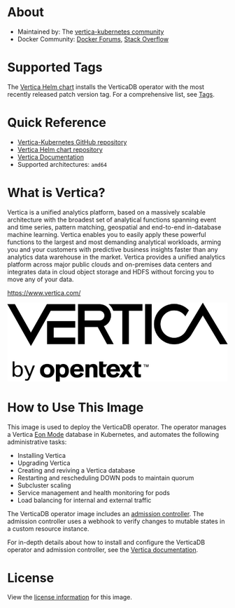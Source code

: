 # About

* Maintained by: The [vertica-kubernetes community](https://github.com/vertica/vertica-kubernetes)
* Docker Community: [Docker Forums](https://forums.docker.com/), [Stack Overflow](https://stackoverflow.com/questions/tagged/docker)

# Supported Tags

The [Vertica Helm chart](https://github.com/vertica/vertica-kubernetes/tree/main/helm-charts/verticadb-operator) installs the VerticaDB operator with the most recently released patch version tag. For a comprehensive list, see [Tags](https://hub.docker.com/r/vertica/verticadb-operator/tags).

# Quick Reference

* [Vertica-Kubernetes GitHub repository](https://github.com/vertica/vertica-kubernetes)
* [Vertica Helm chart repository](https://github.com/vertica/charts)
* [Vertica Documentation](https://www.vertica.com/docs/latest/HTML/Content/Home.htm)
* Supported architectures: `amd64`

# What is Vertica?

Vertica is a unified analytics platform, based on a massively scalable architecture with the broadest set of analytical functions spanning event and time series, pattern matching, geospatial and end-to-end in-database machine learning. Vertica enables you to easily apply these powerful functions to the largest and most demanding analytical workloads, arming you and your customers with predictive business insights faster than any analytics data warehouse in the market. Vertica provides a unified analytics platform across major public clouds and on-premises data centers and integrates data in cloud object storage and HDFS without forcing you to move any of your data.

https://www.vertica.com/

![](https://raw.githubusercontent.com/vertica/vertica-kubernetes/main/vertica-logo.png)

# How to Use This Image

This image is used to deploy the VerticaDB operator. The operator manages a Vertica [Eon Mode](https://www.vertica.com/docs/latest/HTML/Content/Authoring/Eon/Architecture.htm) database in Kubernetes, and automates the following administrative tasks:
- Installing Vertica
- Upgrading Vertica
- Creating and reviving a Vertica database
- Restarting and rescheduling DOWN pods to maintain quorum
- Subcluster scaling
- Service management and health monitoring for pods
- Load balancing for internal and external traffic

The VerticaDB operator image includes an [admission controller](https://kubernetes.io/docs/reference/access-authn-authz/admission-controllers/). The admission controller uses a webhook to verify changes to mutable states in a custom resource instance.

For in-depth details about how to install and configure the VerticaDB operator and admission controller, see the [Vertica documentation](https://www.vertica.com/docs/latest/HTML/Content/Authoring/Containers/Kubernetes/Operator/Operator.htm).

# License

View the [license information](https://www.microfocus.com/en-us/legal/software-licensing) for this image.
